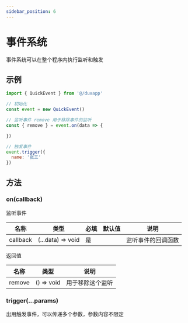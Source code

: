 ```yaml
---
sidebar_position: 6
---
```


# 事件系统

事件系统可以在整个程序内执行监听和触发

## 示例

```js
import { QuickEvent } from '@/duxapp'

// 初始化
const event = new QuickEvent()

// 监听事件 remove 用于移除事件的监听
const { remove } = event.on(data => {

})

// 触发事件
event.trigger({
  name: '张三'
})
```

## 方法

### on(callback)

监听事件

| 名称 | 类型 | 必填 | 默认值 | 说明 |
| ---- | ---- | -------- | ------- | ------- |
| callback | (...data) => void | 是 |  | 监听事件的回调函数 |

返回值

| 名称 | 类型 | 说明 |
| ---- | ---- | ------- |
| remove | () => void | 用于移除这个监听 |

### trigger(...params)

出用触发事件，可以传递多个参数，参数内容不限定
